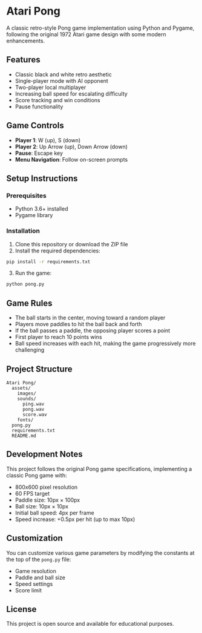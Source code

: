 # Atari Pong

A classic retro-style Pong game implementation using Python and Pygame, following the original 1972 Atari game design with some modern enhancements.

## Features

- Classic black and white retro aesthetic
- Single-player mode with AI opponent
- Two-player local multiplayer
- Increasing ball speed for escalating difficulty
- Score tracking and win conditions
- Pause functionality

## Game Controls

- **Player 1**: W (up), S (down)
- **Player 2**: Up Arrow (up), Down Arrow (down)
- **Pause**: Escape key
- **Menu Navigation**: Follow on-screen prompts

## Setup Instructions

### Prerequisites
- Python 3.6+ installed
- Pygame library

### Installation
1. Clone this repository or download the ZIP file
2. Install the required dependencies:
```bash
pip install -r requirements.txt
```
3. Run the game:
```bash
python pong.py
```

## Game Rules

- The ball starts in the center, moving toward a random player
- Players move paddles to hit the ball back and forth
- If the ball passes a paddle, the opposing player scores a point
- First player to reach 10 points wins
- Ball speed increases with each hit, making the game progressively more challenging

## Project Structure

```
Atari Pong/
  assets/
    images/
    sounds/
      ping.wav
      pong.wav
      score.wav
    fonts/
  pong.py
  requirements.txt
  README.md
```

## Development Notes

This project follows the original Pong game specifications, implementing a classic Pong game with:
- 800x600 pixel resolution
- 60 FPS target
- Paddle size: 10px × 100px
- Ball size: 10px × 10px
- Initial ball speed: 4px per frame
- Speed increase: +0.5px per hit (up to max 10px)

## Customization

You can customize various game parameters by modifying the constants at the top of the `pong.py` file:
- Game resolution
- Paddle and ball size
- Speed settings
- Score limit

## License

This project is open source and available for educational purposes. 